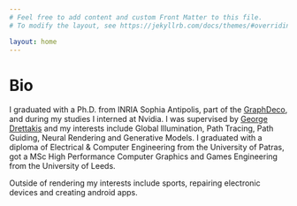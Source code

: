 ```yaml
---
# Feel free to add content and custom Front Matter to this file.
# To modify the layout, see https://jekyllrb.com/docs/themes/#overriding-theme-defaults

layout: home
---
```


# Bio

I graduated with a Ph.D. from INRIA Sophia Antipolis, part of the [GraphDeco](https://team.inria.fr/graphdeco/), and during my studies I interned at Nvidia. I was supervised by [George Drettakis](http://www-sop.inria.fr/members/George.Drettakis/) and my interests include Global Illumination, Path Tracing, Path Guiding, Neural Rendering and Generative Models. I graduated with a diploma of Electrical & Computer Engineering from the University of Patras, got a MSc High Performance Computer Graphics and Games Engineering from the University of Leeds.

Outside of rendering my interests include sports, repairing electronic devices and creating android apps.


